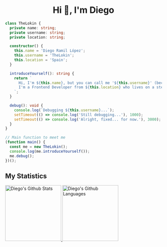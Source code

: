 <h1 align="center">Hi 👋, I'm Diego</h1>

```typescript
class TheLokin {
  private name: string;
  private username: string;
  private location: string;

  constructor() {
    this.name = 'Diego Ramil López';
    this.username = 'TheLokin';
    this.location = 'Spain';
  }

  introduceYourself(): string {
    return `
      Hi, I'm ${this.name}, but you can call me '${this.username}' (because 'Master of Divs' was taken).
      I'm a Frontend Developer from ${this.location} who lives on a steady diet of coffee and CSS bugs.
    `;
  }

  debug(): void {
    console.log(`Debugging ${this.username}...`);
    setTimeout(() => console.log('Still debugging...'), 1000);
    setTimeout(() => console.log('Alright, fixed... for now.'), 3000);
  }
}

// Main function to meet me
(function main() {
  const me = new TheLokin();
  console.log(me.introduceYourself());
  me.debug();
})();
```

## My Statistics
<p align="left">
  <a href="https://github.com/TheLokin">
    <img height="180em" src="https://github-readme-stats.vercel.app/api?username=TheLokin&count_private=true&show_icons=true&theme=gruvbox&hide_border=true" alt="Diego's Github Stats"/>
    <img height="180em" src="https://github-readme-stats.vercel.app/api/top-langs/?username=TheLokin&theme=gruvbox&hide_border=true&layout=compact&langs_count=6" alt="Diego's Github Languages" />
  </a>
</p>
